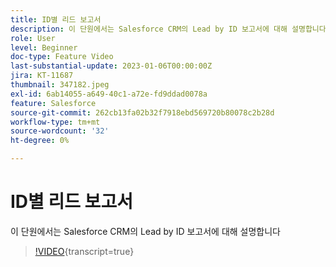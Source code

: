 ```yaml
---
title: ID별 리드 보고서
description: 이 단원에서는 Salesforce CRM의 Lead by ID 보고서에 대해 설명합니다
role: User
level: Beginner
doc-type: Feature Video
last-substantial-update: 2023-01-06T00:00:00Z
jira: KT-11687
thumbnail: 347182.jpeg
exl-id: 6ab14055-a649-40c1-a72e-fd9ddad0078a
feature: Salesforce
source-git-commit: 262cb13fa02b32f7918ebd569720b80078c2b28d
workflow-type: tm+mt
source-wordcount: '32'
ht-degree: 0%

---
```


# ID별 리드 보고서

이 단원에서는 Salesforce CRM의 Lead by ID 보고서에 대해 설명합니다

>[!VIDEO](https://video.tv.adobe.com/v/3421931/?learn=on&captions=kor){transcript=true}
